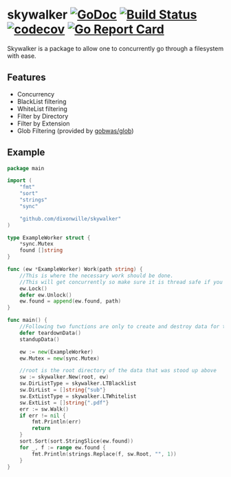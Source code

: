 # skywalker [![GoDoc](https://godoc.org/github.com/dixonwille/skywalker?status.svg)](https://godoc.org/github.com/dixonwille/skywalker) [![Build Status](https://travis-ci.org/dixonwille/skywalker.svg?branch=master)](https://travis-ci.org/dixonwille/skywalker) [![codecov](https://codecov.io/gh/dixonwille/skywalker/branch/master/graph/badge.svg)](https://codecov.io/gh/dixonwille/skywalker) [![Go Report Card](https://goreportcard.com/badge/github.com/dixonwille/skywalker)](https://goreportcard.com/report/github.com/dixonwille/skywalker)

Skywalker is a package to allow one to concurrently go through a filesystem with ease.

## Features

- Concurrency
- BlackList filtering
- WhiteList filtering
- Filter by Directory
- Filter by Extension
- Glob Filtering (provided by [gobwas/glob](https://github.com/gobwas/glob))

## Example

```go
package main

import (
    "fmt"
    "sort"
    "strings"
    "sync"

    "github.com/dixonwille/skywalker"
)

type ExampleWorker struct {
    *sync.Mutex
    found []string
}

func (ew *ExampleWorker) Work(path string) {
    //This is where the necessary work should be done.
    //This will get concurrently so make sure it is thread safe if you need info across threads.
    ew.Lock()
    defer ew.Unlock()
    ew.found = append(ew.found, path)
}

func main() {
    //Following two functions are only to create and destroy data for the example
    defer teardownData()
    standupData()

    ew := new(ExampleWorker)
    ew.Mutex = new(sync.Mutex)

    //root is the root directory of the data that was stood up above
    sw := skywalker.New(root, ew)
    sw.DirListType = skywalker.LTBlacklist
    sw.DirList = []string{"sub"}
    sw.ExtListType = skywalker.LTWhitelist
    sw.ExtList = []string{".pdf"}
    err := sw.Walk()
    if err != nil {
        fmt.Println(err)
        return
    }
    sort.Sort(sort.StringSlice(ew.found))
    for _, f := range ew.found {
        fmt.Println(strings.Replace(f, sw.Root, "", 1))
    }
}
```
